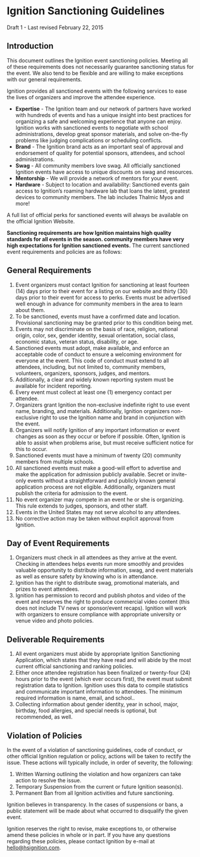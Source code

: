 # Ignition Sanctioning Guidelines

Draft 1 - Last revised February 22, 2015

## Introduction

This document outlines the Ignition event sanctioning policies. Meeting all of these requirements does not necessarily guarantee sanctioning status for the event. We also tend to be flexible and are willing to make exceptions with our general requirements.

Ignition provides all sanctioned events with the following services to ease the lives of organizers and improve the attendee experience.

- **Expertise** - The Ignition team and our network of partners have worked with hundreds of events and has a unique insight into best practices for organizing a safe and welcoming experience that anyone can enjoy. Ignition works with sanctioned events to negotiate with school administrations, develop great sponsor materials, and solve on-the-fly problems like judging complications or scheduling conflicts.
- **Brand** - The Ignition brand acts as an important seal of approval and endorsement of quality for potential sponsors, attendees, and school administrations.
- **Swag** - All community members love swag. All officially sanctioned Ignition events have access to unique discounts on swag and resources.
- **Mentorship** - We will provide a network of mentors for your event.
- **Hardware** - Subject to location and availability: Sanctioned events gain access to Ignition’s roaming hardware lab that loans the latest, greatest devices to community members. The lab includes Thalmic Myos and more!

A full list of official perks for sanctioned events will always be available on the official Ignition Website.

**Sanctioning requirements are how Ignition maintains high quality standards for all events in the season. community members have very high expectations for Ignition sanctioned events.** The current sanctioned event requirements and policies are as follows:

## General Requirements

1. Event organizers must contact Ignition for sanctioning at least fourteen (14) days prior to their event for a listing on our website and thirty (30) days prior to their event for access to perks. Events must be advertised well enough in advance for community members in the area to learn about them.
1. To be sanctioned, events must have a confirmed date and location. Provisional sanctioning may be granted prior to this condition being met.
1. Events may not discriminate on the basis of race, religion, national origin, color, sex, gender identity, sexual orientation, social class, economic status, veteran status, disability, or age.
1. Sanctioned events must adopt, make available, and enforce an acceptable code of conduct to ensure a welcoming environment for everyone at the event. This code of conduct must extend to all attendees, including, but not limited to, community members, volunteers, organizers, sponsors, judges, and mentors.
1. Additionally, a clear and widely known reporting system must be available for incident reporting.
1. Every event must collect at least one (1) emergency contact per attendee.
1. Organizers grant Ignition the non-exclusive indefinite right to use event name, branding, and materials. Additionally, Ignition organizers non-exclusive right to use the Ignition name and brand in conjunction with the event.
1. Organizers will notify Ignition of any important information or event changes as soon as they occur or before if possible. Often, Ignition is able to assist when problems arise, but must receive sufficient notice for this to occur. 
1. Sanctioned events must have a minimum of twenty (20) community members from multiple schools.
1. All sanctioned events must make a good-will effort to advertise and make the application for admission publicly available. Secret or invite-only events without a straightforward and publicly known general application process are not eligible. Additionally, organizers must publish the criteria for admission to the event.
1. No event organizer may compete in an event he or she is organizing. This rule extends to judges, sponsors, and other staff.
1. Events in the United States may not serve alcohol to any attendees.
1. No corrective action may be taken without explicit approval from Ignition.

## Day of Event Requirements

1. Organizers must check in all attendees as they arrive at the event. Checking in attendees helps events run more smoothly and provides valuable opportunity to distribute information, swag, and event materials as well as ensure safety by knowing who is in attendance.
1. Ignition has the right to distribute swag, promotional materials, and prizes to event attendees.
1. Ignition has permission to record and publish photos and video of the event and reserves the right to produce commercial video content (this does not include TV news or sponsor/event recaps). Ignition will work with organizers to ensure compliance with appropriate university or venue video and photo policies.

## Deliverable Requirements

1. All event organizers must abide by appropriate Ignition Sanctioning Application, which states that they have read and will abide by the most current official sanctioning and ranking policies.
1. Either once attendee registration has been finalized or twenty-four (24) hours prior to the event (which ever occurs first), the event must submit registration data to Ignition. Ignition uses this data to compile statistics and communicate important information to attendees. The minimum required information is name, email, and school..
1. Collecting information about gender identity, year in school, major, birthday, food allergies, and special needs is optional, but recommended, as well.

## Violation of Policies

In the event of a violation of sanctioning guidelines, code of conduct, or other official Ignition regulation or policy, actions will be taken to rectify the issue. These actions will typically include, in order of severity, the following: 

1. Written Warning outlining the violation and how organizers can take action to resolve the issue.
1. Temporary Suspension from the current or future Ignition season(s).
1. Permanent Ban from all Ignition activities and future sanctioning.

Ignition believes in transparency. In the cases of suspensions or bans, a public statement will be made about what occurred to disqualify the given event. 

Ignition reserves the right to revise, make exceptions to, or otherwise amend these policies in whole or in part. If you have any questions regarding these policies, please contact Ignition by e-mail at hello@hsignition.com.
